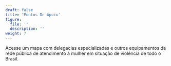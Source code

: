 ```yaml
---
draft: false
title: 'Pontos De Apoio'
figure:
  file: ''
  description: ''
weight: 7
---
```

Acesse um mapa com delegacias especializadas e outros equipamentos da rede
pública de atendimento à mulher em situação de violência de todo o Brasil.
